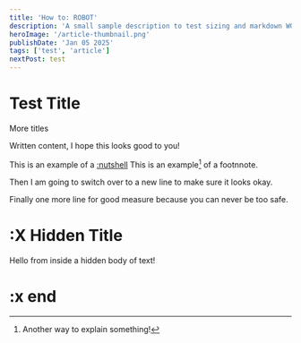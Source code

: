 ```yaml
---
title: 'How to: ROBOT'
description: 'A small sample description to test sizing and markdown WORDS WORDS WORDS WORDS WORDS WORDS WORDS WORDS WORDS WORDS WORDS WORDS WORDS WORDS WORDS WORDS WORDS WORDS'
heroImage: '/article-thumbnail.png'
publishDate: 'Jan 05 2025'
tags: ['test', 'article']
nextPost: test
---
```


# Test Title
More titles

Written content, I hope this looks good to you! 

This is an example of a [:nutshell](#HiddenTitle) This is an example[^1] of a footnnote.

Then I am going to switch over to a new line to make sure it looks okay. 

Finally one more line for good measure because you can never be too safe.



[^1]: Another way to explain something!

# :X Hidden Title
Hello from inside a hidden body of text!
# :x end